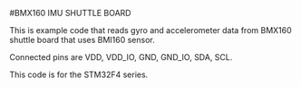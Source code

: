 #BMX160 IMU SHUTTLE BOARD

This is example code that reads gyro and accelerometer data from BMX160 shuttle board that uses BMI160 sensor.

Connected pins are VDD, VDD_IO, GND, GND_IO, SDA, SCL.

This code is for the STM32F4 series.
